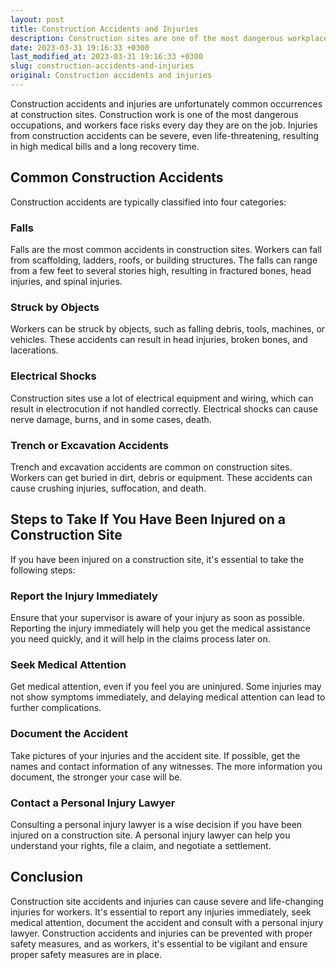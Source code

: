 ```yaml
---
layout: post
title: Construction Accidents and Injuries
description: Construction sites are one of the most dangerous workplaces with high risk of accidents and injuries. Learn about common construction accidents and the steps you should take if you have been injured on a construction site.
date: 2023-03-31 19:16:33 +0300
last_modified_at: 2023-03-31 19:16:33 +0300
slug: construction-accidents-and-injuries
original: Construction accidents and injuries
---
```

Construction accidents and injuries are unfortunately common occurrences at construction sites. Construction work is one of the most dangerous occupations, and workers face risks every day they are on the job. Injuries from construction accidents can be severe, even life-threatening, resulting in high medical bills and a long recovery time. 

## Common Construction Accidents 

Construction accidents are typically classified into four categories:

### Falls 

Falls are the most common accidents in construction sites. Workers can fall from scaffolding, ladders, roofs, or building structures. The falls can range from a few feet to several stories high, resulting in fractured bones, head injuries, and spinal injuries.

### Struck by Objects 

Workers can be struck by objects, such as falling debris, tools, machines, or vehicles. These accidents can result in head injuries, broken bones, and lacerations.

### Electrical Shocks 

Construction sites use a lot of electrical equipment and wiring, which can result in electrocution if not handled correctly. Electrical shocks can cause nerve damage, burns, and in some cases, death.

### Trench or Excavation Accidents 

Trench and excavation accidents are common on construction sites. Workers can get buried in dirt, debris or equipment. These accidents can cause crushing injuries, suffocation, and death.

## Steps to Take If You Have Been Injured on a Construction Site 

If you have been injured on a construction site, it's essential to take the following steps:

### Report the Injury Immediately

Ensure that your supervisor is aware of your injury as soon as possible. Reporting the injury immediately will help you get the medical assistance you need quickly, and it will help in the claims process later on.

### Seek Medical Attention

Get medical attention, even if you feel you are uninjured. Some injuries may not show symptoms immediately, and delaying medical attention can lead to further complications.

### Document the Accident

Take pictures of your injuries and the accident site. If possible, get the names and contact information of any witnesses. The more information you document, the stronger your case will be.

### Contact a Personal Injury Lawyer

Consulting a personal injury lawyer is a wise decision if you have been injured on a construction site. A personal injury lawyer can help you understand your rights, file a claim, and negotiate a settlement.

## Conclusion 

Construction site accidents and injuries can cause severe and life-changing injuries for workers. It's essential to report any injuries immediately, seek medical attention, document the accident and consult with a personal injury lawyer. Construction accidents and injuries can be prevented with proper safety measures, and as workers, it's essential to be vigilant and ensure proper safety measures are in place.